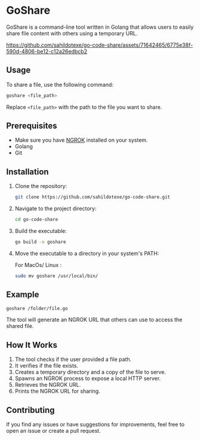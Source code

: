 # GoShare

GoShare is a command-line tool written in Golang that allows users to easily share file content with others using a temporary URL.






https://github.com/sahildotexe/go-code-share/assets/71642465/6775e38f-590d-4806-be12-c12a26edbcb2



## Usage

To share a file, use the following command:

```bash
goshare <file_path>
```

Replace `<file_path>` with the path to the file you want to share.

## Prerequisites

- Make sure you have [NGROK](https://ngrok.com/) installed on your system.
- Golang
- Git 

## Installation

1. Clone the repository:

   ```bash
   git clone https://github.com/sahildotexe/go-code-share.git
   ```

2. Navigate to the project directory:

   ```bash
   cd go-code-share
   ```

3. Build the executable:

   ```bash
   go build -o goshare
   ```

4. Move the executable to a directory in your system's PATH:
   
   For MacOs/ Linux :
   
   ```bash
   sudo mv goshare /usr/local/bin/
   ```

## Example

```bash
goshare /folder/file.go
```

The tool will generate an NGROK URL that others can use to access the shared file.

## How It Works

1. The tool checks if the user provided a file path.
2. It verifies if the file exists.
3. Creates a temporary directory and a copy of the file to serve.
4. Spawns an NGROK process to expose a local HTTP server.
5. Retrieves the NGROK URL.
6. Prints the NGROK URL for sharing.

## Contributing

If you find any issues or have suggestions for improvements, feel free to open an issue or create a pull request.
